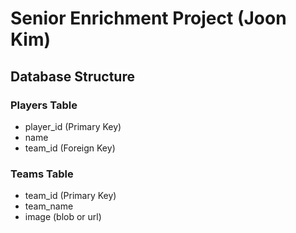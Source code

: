 # Senior Enrichment Project (Joon Kim)

## Database Structure

### Players Table
- player_id (Primary Key)
- name
- team_id (Foreign Key)

### Teams Table
- team_id (Primary Key)
- team_name
- image (blob or url)

